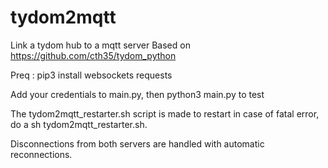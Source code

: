 # tydom2mqtt
Link a tydom hub to a mqtt server
Based on https://github.com/cth35/tydom_python

Preq : pip3 install websockets requests

Add your credentials to main.py, then python3 main.py to test

The tydom2mqtt_restarter.sh script is made to restart in case of fatal error, do a sh tydom2mqtt_restarter.sh.

Disconnections from both servers are handled with automatic reconnections.
